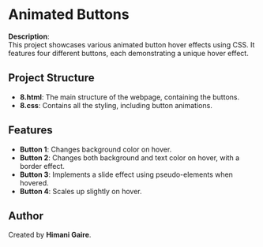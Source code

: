 # Animated Buttons

**Description**:  
This project showcases various animated button hover effects using CSS. It features four different buttons, each demonstrating a unique hover effect.

## Project Structure

- **8.html**: The main structure of the webpage, containing the buttons.
- **8.css**: Contains all the styling, including button animations.

## Features

- **Button 1**: Changes background color on hover.
- **Button 2**: Changes both background and text color on hover, with a border effect.
- **Button 3**: Implements a slide effect using pseudo-elements when hovered.
- **Button 4**: Scales up slightly on hover.

## Author

Created by **Himani Gaire**.
